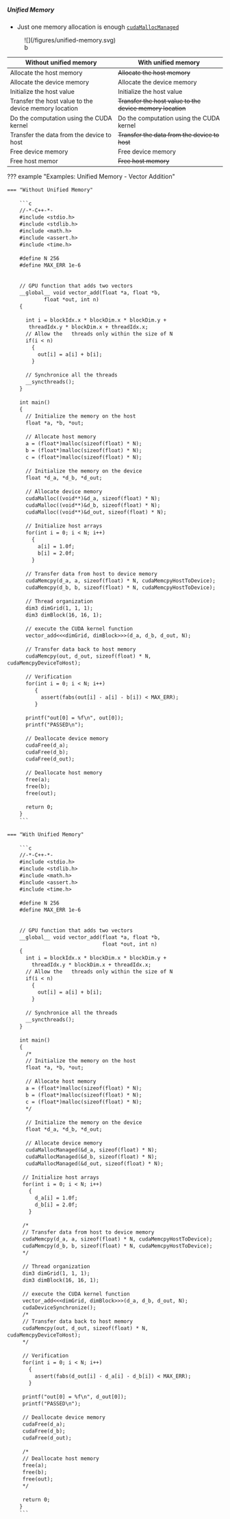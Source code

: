 ##### Unified Memory

 - Just one memory allocation is enough [`cudaMallocManaged`](https://docs.nvidia.com/cuda/cuda-runtime-api/group__CUDART__MEMORY.html#group__CUDART__MEMORY_1gd228014f19cc0975ebe3e0dd2af6dd1b)

<figure markdown>
![](/figures/unified-memory.svg)
<figcaption>b</figcaption>
</figure>


|Without unified memory|With unified memory|
|----------------------|-------------------|
|Allocate the host memory|~~Allocate the host memory~~|
|Allocate the device memory|Allocate the device memory|
|Initialize the host value|Initialize the host value|
|Transfer the host value to the device memory location|~~Transfer the host value to the device memory location~~|
|Do the computation using the CUDA kernel|Do the computation using the CUDA kernel|
|Transfer the data from the device to host|~~Transfer the data from the device to host~~|
|Free device memory|Free device memory|
|Free host memor|~~Free host memory~~|


??? example "Examples: Unified Memory - Vector Addition"


    === "Without Unified Memory"

        ```c
        //-*-C++-*-
        #include <stdio.h>
        #include <stdlib.h>
        #include <math.h>
        #include <assert.h>
        #include <time.h>
        
        #define N 256
        #define MAX_ERR 1e-6


        // GPU function that adds two vectors 
        __global__ void vector_add(float *a, float *b, 
                float *out, int n) 
        {

          int i = blockIdx.x * blockDim.x * blockDim.y + 
           threadIdx.y * blockDim.x + threadIdx.x;   
          // Allow the   threads only within the size of N
          if(i < n)
            {
              out[i] = a[i] + b[i];
            }

          // Synchronice all the threads 
          __syncthreads();
        }
 
        int main()
        {
          // Initialize the memory on the host
          float *a, *b, *out; 

          // Allocate host memory
          a = (float*)malloc(sizeof(float) * N);
          b = (float*)malloc(sizeof(float) * N);
          c = (float*)malloc(sizeof(float) * N);

          // Initialize the memory on the device
          float *d_a, *d_b, *d_out;

          // Allocate device memory
          cudaMalloc((void**)&d_a, sizeof(float) * N);
          cudaMalloc((void**)&d_b, sizeof(float) * N);
          cudaMalloc((void**)&d_out, sizeof(float) * N); 

          // Initialize host arrays
          for(int i = 0; i < N; i++)
            {
              a[i] = 1.0f;
              b[i] = 2.0f;
            }

          // Transfer data from host to device memory
          cudaMemcpy(d_a, a, sizeof(float) * N, cudaMemcpyHostToDevice);
          cudaMemcpy(d_b, b, sizeof(float) * N, cudaMemcpyHostToDevice);

          // Thread organization 
          dim3 dimGrid(1, 1, 1);    
          dim3 dimBlock(16, 16, 1); 

          // execute the CUDA kernel function 
          vector_add<<<dimGrid, dimBlock>>>(d_a, d_b, d_out, N);

          // Transfer data back to host memory
          cudaMemcpy(out, d_out, sizeof(float) * N, cudaMemcpyDeviceToHost);

          // Verification
          for(int i = 0; i < N; i++)
             {
               assert(fabs(out[i] - a[i] - b[i]) < MAX_ERR);
             }

          printf("out[0] = %f\n", out[0]);
          printf("PASSED\n");

          // Deallocate device memory
          cudaFree(d_a);
          cudaFree(d_b);
          cudaFree(d_out);

          // Deallocate host memory
          free(a); 
          free(b); 
          free(out);
  
          return 0;
        }
        ```

    === "With Unified Memory"
   
        ```c
        //-*-C++-*-
        #include <stdio.h>
        #include <stdlib.h>
        #include <math.h>
        #include <assert.h>
        #include <time.h>

        #define N 256
        #define MAX_ERR 1e-6


        // GPU function that adds two vectors 
        __global__ void vector_add(float *a, float *b, 
                                   float *out, int n) 
        {
          int i = blockIdx.x * blockDim.x * blockDim.y + 
            threadIdx.y * blockDim.x + threadIdx.x;   
          // Allow the   threads only within the size of N
          if(i < n)
            {
              out[i] = a[i] + b[i];
            }

          // Synchronice all the threads 
          __syncthreads();
        }

        int main()
        {
          /*
          // Initialize the memory on the host
          float *a, *b, *out;
    
          // Allocate host memory
          a = (float*)malloc(sizeof(float) * N);
          b = (float*)malloc(sizeof(float) * N);
          c = (float*)malloc(sizeof(float) * N);
          */
   
          // Initialize the memory on the device
          float *d_a, *d_b, *d_out;

          // Allocate device memory
          cudaMallocManaged(&d_a, sizeof(float) * N);
          cudaMallocManaged(&d_b, sizeof(float) * N);
          cudaMallocManaged(&d_out, sizeof(float) * N); 
  
         // Initialize host arrays
         for(int i = 0; i < N; i++)
           {
             d_a[i] = 1.0f;
             d_b[i] = 2.0f;
           }

         /*
         // Transfer data from host to device memory
         cudaMemcpy(d_a, a, sizeof(float) * N, cudaMemcpyHostToDevice);
         cudaMemcpy(d_b, b, sizeof(float) * N, cudaMemcpyHostToDevice);
         */

         // Thread organization 
         dim3 dimGrid(1, 1, 1);    
         dim3 dimBlock(16, 16, 1); 

         // execute the CUDA kernel function 
         vector_add<<<dimGrid, dimBlock>>>(d_a, d_b, d_out, N);
         cudaDeviceSynchronize();
         /*
         // Transfer data back to host memory
         cudaMemcpy(out, d_out, sizeof(float) * N, cudaMemcpyDeviceToHost);
         */
  
         // Verification
         for(int i = 0; i < N; i++)
           {
             assert(fabs(d_out[i] - d_a[i] - d_b[i]) < MAX_ERR);
           }

         printf("out[0] = %f\n", d_out[0]);
         printf("PASSED\n");
    
         // Deallocate device memory
         cudaFree(d_a);
         cudaFree(d_b);
         cudaFree(d_out);

         /*
         // Deallocate host memory
         free(a); 
         free(b); 
         free(out);
         */
  
         return 0;
        }
        ```
